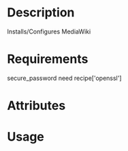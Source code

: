 Description
===========
Installs/Configures MediaWiki

Requirements
============
secure_password need recipe['openssl']

Attributes
==========

Usage
=====

